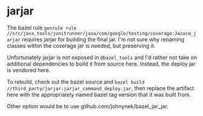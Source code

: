 # jarjar

The bazel rule `genrule rule
//src/java_tools/junitrunner/java/com/google/testing/coverage:Jacoco_jarjar`
requires jarjar for building the final jar.  I'm not sure why renaming classes
within the coverage jar is needed, but preserving it.

Unfortunately jarjar is not exposed in `@bazel_tools` and I'd rather not take on
additional dependencies to build it from source here.  Instead, the deploy jar
is vendored here.

To rebuild, check out the bazel source and `bazel build
//third_party/jarjar:jarjar_command_deploy.jar`, then replace the artifact here
with the appropriately named bazel tag version that it was built from.

Other option would be to use github.com/johnynek/bazel_jar_jar.